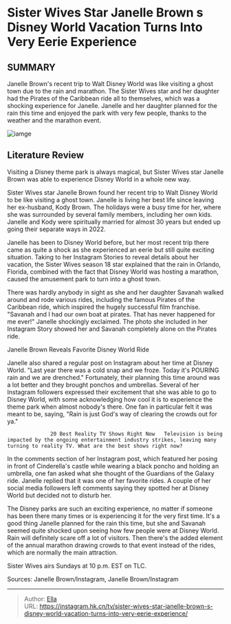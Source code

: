 # Sister Wives Star Janelle Brown s Disney World Vacation Turns Into Very Eerie Experience


## SUMMARY 



  Janelle Brown&#39;s recent trip to Walt Disney World was like visiting a ghost town due to the rain and marathon.   The Sister Wives star and her daughter had the Pirates of the Caribbean ride all to themselves, which was a shocking experience for Janelle.   Janelle and her daughter planned for the rain this time and enjoyed the park with very few people, thanks to the weather and the marathon event.  

![iamge](https://static1.srcdn.com/wordpress/wp-content/uploads/2024/01/sister-wives-star-janelle-brown-s-visit-to-disney-world-turns-into-very-eerie-experience.jpg)

## Literature Review
Visiting a Disney theme park is always magical, but Sister Wives star Janelle Brown was able to experience Disney World in a whole new way.




Sister Wives star Janelle Brown found her recent trip to Walt Disney World to be like visiting a ghost town. Janelle is living her best life since leaving her ex-husband, Kody Brown. The holidays were a busy time for her, where she was surrounded by several family members, including her own kids. Janelle and Kody were spiritually married for almost 30 years but ended up going their separate ways in 2022.




Janelle has been to Disney World before, but her most recent trip there came as quite a shock as she experienced an eerie but still quite exciting situation. Taking to her Instagram Stories to reveal details about her vacation, the Sister Wives season 18 star explained that the rain in Orlando, Florida, combined with the fact that Disney World was hosting a marathon, caused the amusement park to turn into a ghost town.


 

There was hardly anybody in sight as she and her daughter Savanah walked around and rode various rides, including the famous Pirates of the Caribbean ride, which inspired the hugely successful film franchise. &#34;Savanah and I had our own boat at pirates. That has never happened for me ever!&#34; Janelle shockingly exclaimed. The photo she included in her Instagram Story showed her and Savanah completely alone on the Pirates ride.





 Janelle Brown Reveals Favorite Disney World Ride 
          

Janelle also shared a regular post on Instagram about her time at Disney World. &#34;Last year there was a cold snap and we froze. Today it&#39;s POURING rain and we are drenched.&#34; Fortunately, their planning this time around was a lot better and they brought ponchos and umbrellas. Several of her Instagram followers expressed their excitement that she was able to go to Disney World, with some acknowledging how cool it is to experience the theme park when almost nobody&#39;s there. One fan in particular felt it was meant to be, saying, &#34;Rain is just God&#39;s way of clearing the crowds out for ya.&#34;

                  20 Best Reality TV Shows Right Now   Television is being impacted by the ongoing entertainment industry strikes, leaving many turning to reality TV. What are the best shows right now?    




In the comments section of her Instagram post, which featured her posing in front of Cinderella&#39;s castle while wearing a black poncho and holding an umbrella, one fan asked what she thought of the Guardians of the Galaxy ride. Janelle replied that it was one of her favorite rides. A couple of her social media followers left comments saying they spotted her at Disney World but decided not to disturb her.

The Disney parks are such an exciting experience, no matter if someone has been there many times or is experiencing it for the very first time. It&#39;s a good thing Janelle planned for the rain this time, but she and Savanah seemed quite shocked upon seeing how few people were at Disney World. Rain will definitely scare off a lot of visitors. Then there&#39;s the added element of the annual marathon drawing crowds to that event instead of the rides, which are normally the main attraction.



Sister Wives airs Sundays at 10 p.m. EST on TLC.







Sources: Janelle Brown/Instagram, Janelle Brown/Instagram



---

> Author: [Ella](https://instagram.hk.cn/)  
> URL: https://instagram.hk.cn/tv/sister-wives-star-janelle-brown-s-disney-world-vacation-turns-into-very-eerie-experience/  

